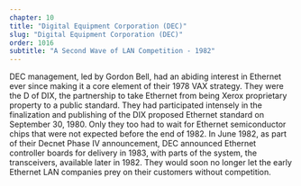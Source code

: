 ```yaml
---
chapter: 10
title: "Digital Equipment Corporation (DEC)"
slug: "Digital Equipment Corporation (DEC)"
order: 1016
subtitle: "A Second Wave of LAN Competition - 1982"
---
```


DEC management, led by Gordon Bell, had an abiding interest in Ethernet ever since making it a core element of their 1978 VAX strategy. They were the D of DIX, the partnership to take Ethernet from being Xerox proprietary property to a public standard. They had participated intensely in the finalization and publishing of the DIX proposed Ethernet standard on September 30, 1980. Only they too had to wait for Ethernet semiconductor chips that were not expected before the end of 1982. In June 1982, as part of their Decnet Phase IV announcement, DEC announced Ethernet controller boards for delivery in 1983, with parts of the system, the transceivers, available later in 1982. They would soon no longer let the early Ethernet LAN companies prey on their customers without competition.
